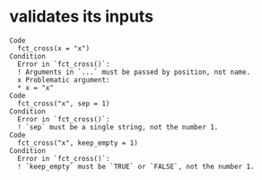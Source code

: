 # validates its inputs

    Code
      fct_cross(x = "x")
    Condition
      Error in `fct_cross()`:
      ! Arguments in `...` must be passed by position, not name.
      x Problematic argument:
      * x = "x"
    Code
      fct_cross("x", sep = 1)
    Condition
      Error in `fct_cross()`:
      ! `sep` must be a single string, not the number 1.
    Code
      fct_cross("x", keep_empty = 1)
    Condition
      Error in `fct_cross()`:
      ! `keep_empty` must be `TRUE` or `FALSE`, not the number 1.

